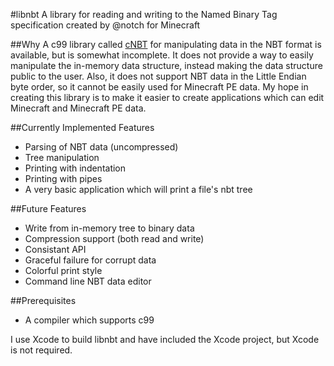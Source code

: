 #libnbt
A library for reading and writing to the Named Binary Tag specification created by @notch for Minecraft

##Why
A c99 library called [cNBT](https://github.com/FliPPeh/cNBT) for manipulating data in the NBT format is available, but is somewhat incomplete. It does not provide a way to easily manipulate the in-memory data structure, instead making the data structure public to the user. Also, it does not support NBT data in the Little Endian byte order, so it cannot be easily used for Minecraft PE data. My hope in creating this library is to make it easier to create applications which can edit Minecraft and Minecraft PE data.

##Currently Implemented Features
* Parsing of NBT data (uncompressed)
* Tree manipulation
* Printing with indentation
* Printing with pipes
* A very basic application which will print a file's nbt tree

##Future Features
* Write from in-memory tree to binary data
* Compression support (both read and write)
* Consistant API
* Graceful failure for corrupt data
* Colorful print style
* Command line NBT data editor

##Prerequisites
* A compiler which supports c99

I use Xcode to build libnbt and have included the Xcode project, but Xcode is not required.
